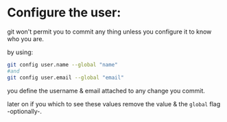 <!-- @format -->

# Configure the user:

git won't permit you to commit any thing unless you configure it to know who you are.

by using:

```bash
git config user.name --global "name"
#and
git config user.email --global "email"
```

you define the username & email attached to any change you commit.

later on if you which to see these values remove the value & the `global` flag -optionally-.
